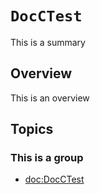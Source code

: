 # ``DocCTest``

This is a summary

## Overview

This is an overview

## Topics

### This is a group

- <doc:DocCTest>
